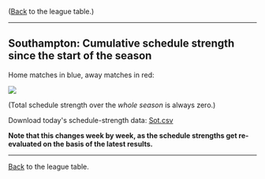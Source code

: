 ---
---
([Back](/leagues/england-premier-league) to the league table.)

-----

## Southampton: Cumulative schedule strength since the start of the season

Home matches in blue, away matches in red:


![](/assets/leagues/england-premier-league/2017/schedule-strengths/Sot.png/)

(Total schedule strength over the *whole season* is always zero.)


Download today's schedule-strength data: [Sot.csv](/assets/leagues/england-premier-league/2017/schedule-strengths/Sot.csv)

**Note that this changes week by week, as the schedule strengths get re-evaluated on the
basis of the latest results.**

-----

[Back](/leagues/england-premier-league) to the league table.


